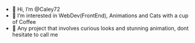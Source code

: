 - 👋 Hi, I’m @Caley72
- 👀 I’m interested in WebDev(FrontEnd), Animations and Cats with a cup of Coffee
- 💞️ Any project that involves curious looks and stunning animation, dont hesitate to call me
